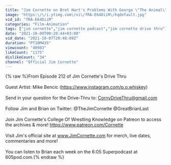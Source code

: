 ```yaml
---
title: "Jim Cornette on Bret Hart's Problems With George \"The Animal\" Steele"
image: "https:\/\/i.ytimg.com\/vi\/fRA-E64DiiM\/hqdefault.jpg"
vid_id: "fRA-E64DiiM"
categories: "Film-Animation"
tags: ["jim cornette","jim cornette podcast","jim cornette drive thru"]
date: "2021-10-09T00:20:44+03:00"
vid_date: "2021-10-07T20:48:09Z"
duration: "PT10M43S"
viewcount: "40983"
likeCount: "1175"
dislikeCount: "34"
channel: "Official Jim Cornette"
---
```

{% raw %}From Episode 212 of Jim Cornette's Drive Thru<br /><br />Guest Artist: Mike Bencic (<a rel="nofollow" target="blank" href="https://www.instagram.com/p.o.whiskey)">https://www.instagram.com/p.o.whiskey)</a><br /><br />Send in your question for the Drive-Thru to: CornyDriveThru@gmail.com <br /><br />Follow Jim and Brian on Twitter: @TheJimCornette @GreatBrianLast <br /><br />Join Jim Cornette's College Of Wrestling Knowledge on Patreon to access the archives &amp; more! <a rel="nofollow" target="blank" href="https://www.patreon.com/Cornette">https://www.patreon.com/Cornette</a><br /><br />Visit Jim's official site at www.JimCornette.com for merch, live dates, commentaries and more! <br /><br />You can listen to Brian each week on the 6:05 Superpodcast at 605pod.com.{% endraw %}
